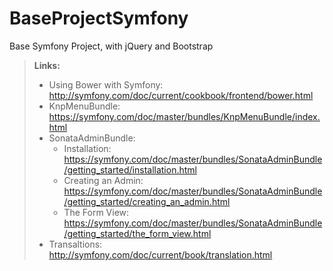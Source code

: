 BaseProjectSymfony
==================

Base Symfony Project, with jQuery and Bootstrap


> <i class="icon-upload"></i> **Links:**
>
> - Using Bower with Symfony: http://symfony.com/doc/current/cookbook/frontend/bower.html
> - KnpMenuBundle: https://symfony.com/doc/master/bundles/KnpMenuBundle/index.html
> - SonataAdminBundle:
>     - Installation: https://symfony.com/doc/master/bundles/SonataAdminBundle/getting_started/installation.html
>     - Creating an Admin: https://symfony.com/doc/master/bundles/SonataAdminBundle/getting_started/creating_an_admin.html
>     - The Form View: https://symfony.com/doc/master/bundles/SonataAdminBundle/getting_started/the_form_view.html
> - Transaltions: http://symfony.com/doc/current/book/translation.html